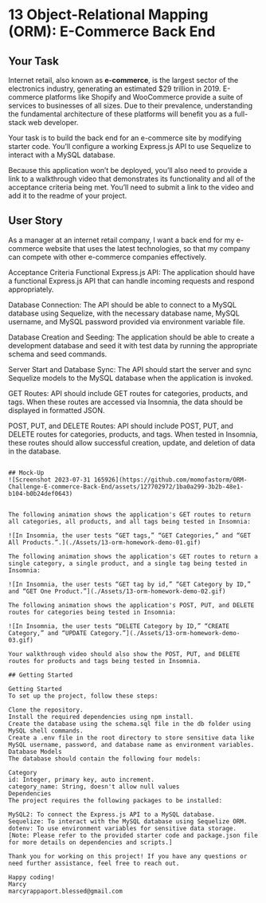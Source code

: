 # 13 Object-Relational Mapping (ORM): E-Commerce Back End

## Your Task

Internet retail, also known as **e-commerce**, is the largest sector of the electronics industry, generating an estimated $29 trillion in 2019. E-commerce platforms like Shopify and WooCommerce provide a suite of services to businesses of all sizes. Due to their prevalence, understanding the fundamental architecture of these platforms will benefit you as a full-stack web developer.

Your task is to build the back end for an e-commerce site by modifying starter code. You’ll configure a working Express.js API to use Sequelize to interact with a MySQL database.

Because this application won’t be deployed, you’ll also need to provide a link to a walkthrough video that demonstrates its functionality and all of the acceptance criteria being met. You’ll need to submit a link to the video and add it to the readme of your project.

## User Story

As a manager at an internet retail company, I want a back end for my e-commerce website that uses the latest technologies, so that my company can compete with other e-commerce companies effectively.

Acceptance Criteria
Functional Express.js API: The application should have a functional Express.js API that can handle incoming requests and respond appropriately.

Database Connection: The API should be able to connect to a MySQL database using Sequelize, with the necessary database name, MySQL username, and MySQL password provided via environment variable file.

Database Creation and Seeding: The application should be able to create a development database and seed it with test data by running the appropriate schema and seed commands.

Server Start and Database Sync: The API should start the server and sync Sequelize models to the MySQL database when the application is invoked.

GET Routes: API should include GET routes for categories, products, and tags. When these routes are accessed via Insomnia, the data should be displayed in formatted JSON.

POST, PUT, and DELETE Routes: API should include POST, PUT, and DELETE routes for categories, products, and tags. When tested in Insomnia, these routes should allow successful creation, update, and deletion of data in the database.
```

## Mock-Up
![Screenshot 2023-07-31 165926](https://github.com/momofastorm/ORM-Challenge-E-commerce-Back-End/assets/127702972/1ba0a299-3b2b-48e1-b104-b0b24def0643)


The following animation shows the application's GET routes to return all categories, all products, and all tags being tested in Insomnia:

![In Insomnia, the user tests “GET tags,” “GET Categories,” and “GET All Products.”.](./Assets/13-orm-homework-demo-01.gif)

The following animation shows the application's GET routes to return a single category, a single product, and a single tag being tested in Insomnia:

![In Insomnia, the user tests “GET tag by id,” “GET Category by ID,” and “GET One Product.”](./Assets/13-orm-homework-demo-02.gif)

The following animation shows the application's POST, PUT, and DELETE routes for categories being tested in Insomnia:

![In Insomnia, the user tests “DELETE Category by ID,” “CREATE Category,” and “UPDATE Category.”](./Assets/13-orm-homework-demo-03.gif)

Your walkthrough video should also show the POST, PUT, and DELETE routes for products and tags being tested in Insomnia.

## Getting Started

Getting Started
To set up the project, follow these steps:

Clone the repository.
Install the required dependencies using npm install.
Create the database using the schema.sql file in the db folder using MySQL shell commands.
Create a .env file in the root directory to store sensitive data like MySQL username, password, and database name as environment variables.
Database Models
The database should contain the following four models:

Category
id: Integer, primary key, auto increment.
category_name: String, doesn't allow null values
Dependencies
The project requires the following packages to be installed:

MySQL2: To connect the Express.js API to a MySQL database.
Sequelize: To interact with the MySQL database using Sequelize ORM.
dotenv: To use environment variables for sensitive data storage.
[Note: Please refer to the provided starter code and package.json file for more details on dependencies and scripts.]

Thank you for working on this project! If you have any questions or need further assistance, feel free to reach out.

Happy coding!
Marcy
marcyrappaport.blessed@gmail.com
